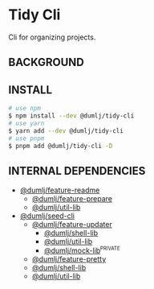 <!-- This file is dynamically generated. please edit in __readme__ -->

# Tidy Cli

Cli for organizing projects.

## BACKGROUND

## INSTALL

```bash
# use npm
$ npm install --dev @dumlj/tidy-cli
# use yarn
$ yarn add --dev @dumlj/tidy-cli
# use pnpm
$ pnpm add @dumlj/tidy-cli -D
```

## INTERNAL DEPENDENCIES

- [@dumlj/feature-readme](https://github.com/dumlj/dumlj-build/tree/main/@cli/tidytsc-cli)
  - [@dumlj/feature-prepare](https://github.com/dumlj/dumlj-build/tree/main/@cli/tidytsc-cli)
  - [@dumlj/util-lib](https://github.com/dumlj/dumlj-build/tree/main/@cli/tidytsc-cli)
- [@dumlj/seed-cli](https://github.com/dumlj/dumlj-build/tree/main/@cli/tidytsc-cli)
  - [@dumlj/feature-updater](https://github.com/dumlj/dumlj-build/tree/main/@cli/tidytsc-cli)
    - [@dumlj/shell-lib](https://github.com/dumlj/dumlj-build/tree/main/@cli/tidytsc-cli)
    - [@dumlj/util-lib](https://github.com/dumlj/dumlj-build/tree/main/@cli/tidytsc-cli)
    - [@dumlj/mock-lib](https://github.com/dumlj/dumlj-build/tree/main/@cli/tidytsc-cli)<sup><small>PRIVATE</small></sup>
  - [@dumlj/feature-pretty](https://github.com/dumlj/dumlj-build/tree/main/@cli/tidytsc-cli)
  - [@dumlj/shell-lib](https://github.com/dumlj/dumlj-build/tree/main/@cli/tidytsc-cli)
  - [@dumlj/util-lib](https://github.com/dumlj/dumlj-build/tree/main/@cli/tidytsc-cli)
